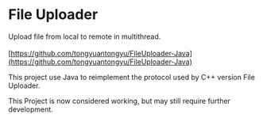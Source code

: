 # File Uploader

Upload file from local to remote in multithread.<br/><br/>
[https://github.com/tongyuantongyu/FileUploader-Java](https://github.com/tongyuantongyu/FileUploader-Java)

This project use Java to reimplement the protocol used by C++ version File Uploader.

This Project is now considered working, but may still require further development.